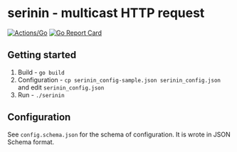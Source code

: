 # serinin - multicast HTTP request

[![Actions/Go](https://github.com/koron/serinin/workflows/Go/badge.svg)](https://github.com/koron/serinin/actions?query=workflow%3AGo)
[![Go Report Card](https://goreportcard.com/badge/github.com/koron/serinin)](https://goreportcard.com/report/github.com/koron/serinin)

## Getting started

1.  Build - `go build`
2.  Configuration - `cp serinin_config-sample.json serinin_config.json` and
    edit `serinin_config.json`
3.  Run - `./serinin`

## Configuration

See `config.schema.json` for the schema of configuration.
It is wrote in JSON Schema format.
